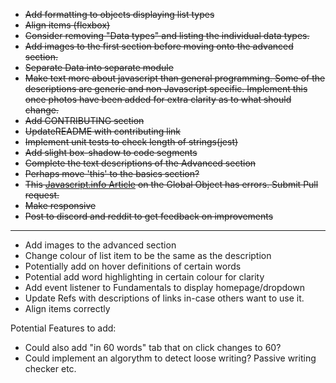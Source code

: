 - ~~Add formatting to objects displaying list types~~
- ~~Align items (flexbox)~~
- ~~Consider removing "Data types" and listing the individual data types.~~
- ~~Add images to the first section before moving onto the advanced section.~~
- ~~Separate Data into separate module~~
- ~~Make text more about javascript than general programming. Some of the descriptions are generic and non Javascript specific.
  Implement this once photos have been added for extra clarity as to what should change.~~
- ~~Add CONTRIBUTING section~~
- ~~UpdateREADME with contributing link~~
- ~~Implement unit tests to check length of strings(jest)~~
- ~~Add slight box-shadow to code segments~~
- ~~Complete the text descriptions of the Advanced section~~
- ~~Perhaps move 'this' to the basics section?~~
- ~~This [Javascript.info Article](https://javascript.info/global-object) on the Global Object has errors. Submit Pull request.~~
- ~~Make responsive~~
- ~~Post to discord and reddit to get feedback on improvements~~

---

- Add images to the advanced section
- Change colour of list item to be the same as the description
- Potentially add on hover definitions of certain words
- Potential add word highlighting in certain colour for clarity
- Add event listener to Fundamentals to display homepage/dropdown
- Update Refs with descriptions of links in-case others want to use it.
- Align items correctly

Potential Features to add:

- Could also add "in 60 words" tab that on click changes to 60?
- Could implement an algorythm to detect loose writing? Passive writing checker etc.
